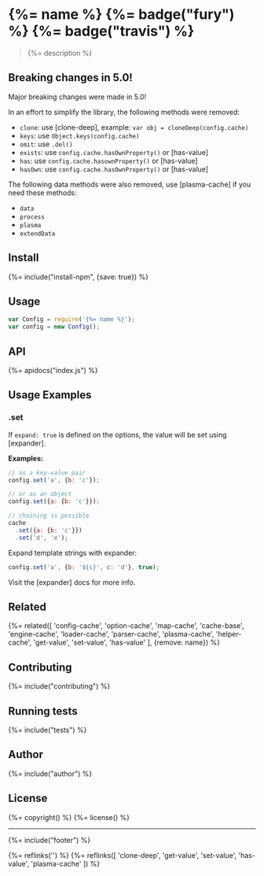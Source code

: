 # {%= name %} {%= badge("fury") %} {%= badge("travis") %}

> {%= description %}

## Breaking changes in 5.0!

Major breaking changes were made in 5.0!

In an effort to simplify the library, the following methods were removed:

- `clone`: use [clone-deep], example: `var obj = cloneDeep(config.cache)`
- `keys`: use `Object.keys(config.cache)`
- `omit`: use `.del()` 
- `exists`: use `config.cache.hasOwnProperty()` or [has-value]
- `has`: use `config.cache.hasownProperty()` or [has-value]
- `hasOwn`: use `config.cache.hasOwnProperty()` or [has-value]

The following data methods were also removed, use [plasma-cache] if you need these methods:

- `data`
- `process`
- `plasma`
- `extendData`

## Install
{%= include("install-npm", {save: true}) %}

## Usage

```js
var Config = require('{%= name %}');
var config = new Config();
```

## API
{%= apidocs("index.js") %}

## Usage Examples

### .set

If `expand: true` is defined on the options, the value will be set using [expander].

**Examples:**

```js
// as a key-value pair
config.set('a', {b: 'c'});

// or as an object
config.set({a: {b: 'c'}});

// chaining is possible
cache
  .set({a: {b: 'c'}})
  .set('d', 'e');
```

Expand template strings with expander:

```js
config.set('a', {b: '${c}', c: 'd'}, true);
```

Visit the [expander] docs for more info.

## Related
{%= related([
  'config-cache', 
  'option-cache', 
  'map-cache', 
  'cache-base', 
  'engine-cache', 
  'loader-cache', 
  'parser-cache', 
  'plasma-cache', 
  'helper-cache', 
  'get-value', 
  'set-value', 
  'has-value'
], {remove: name}) %}

## Contributing
{%= include("contributing") %}

## Running tests
{%= include("tests") %}

## Author
{%= include("author") %}

## License
{%= copyright() %}
{%= license() %}

***

{%= include("footer") %}

{%= reflinks('') %}
{%= reflinks([
  'clone-deep', 
  'get-value', 
  'set-value', 
  'has-value', 
  'plasma-cache'
]) %}
